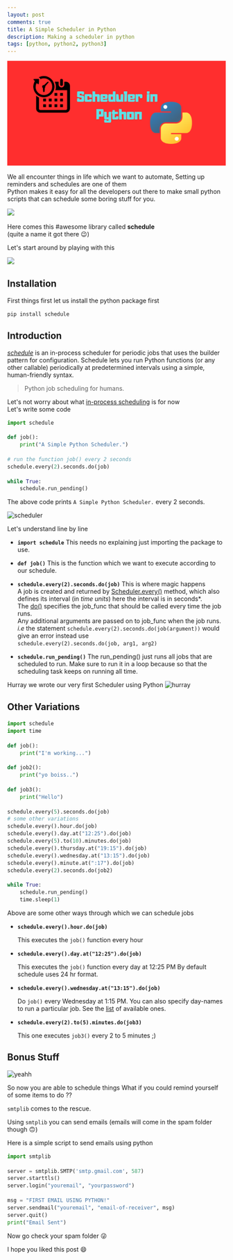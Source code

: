 ```yaml
---
layout: post
comments: true
title: A Simple Scheduler in Python
description: Making a scheduler in python
tags: [python, python2, python3]
---
```


![blog4](https://raw.githubusercontent.com/Bhupesh-V/Bhupesh-V.github.io/master/images/blog4.png)


We all encounter things in life which we want to automate, Setting up reminders and schedules are one of them  
Python makes it easy for all the developers out there to make small python scripts that can schedule some boring stuff for you.  
  
![](https://media.giphy.com/media/6kvVGhp7bp2WA/giphy.gif)  
  
Here comes this #awesome library called **schedule**  
(quite a name it got there :wink:)  
  
Let's start around by playing with this  
  
![](https://media.giphy.com/media/zf8yrM8nVERvW/giphy.gif)  
  
## Installation  
First things first let us install the python package first  
  
```python
pip install schedule  
```
  
## Introduction  
[*schedule*](https://pypi.org/project/schedule/) is an in-process scheduler for periodic jobs that uses the builder pattern for configuration. Schedule lets you run Python functions (or any other callable) periodically at predetermined intervals using a simple, human-friendly syntax.  
  
> Python job scheduling for humans.  
  
Let's not worry about what [in-process scheduling](https://en.wikipedia.org/wiki/Scheduling_(computing)) is for now  
Let's write some code  
  
```python  
import schedule  
  
def job():  
    print("A Simple Python Scheduler.")  
  
# run the function job() every 2 seconds  
schedule.every(2).seconds.do(job)  
  
while True:  
    schedule.run_pending()  
```

The above code prints `A Simple Python Scheduler.` every 2 seconds.  
  
  
![scheduler](https://drive.google.com/uc?export=view&id=1g84A87coi30klXJXPav_7-34nWppEeBu)  
  
Let's understand line by line  
  
- **`import schedule`**
This needs no explaining just importing the package to use.


-  **`def job()`**
This is the function which we want to execute according to our schedule.

  
- **`schedule.every(2).seconds.do(job)`**
This is where magic happens  
A job is created and returned by [Scheduler.every()](https://schedule.readthedocs.io/en/stable/api.html#schedule.Scheduler.every) method, which also defines its interval (in *time units*) here the interval is in seconds*.  
The [do()](https://schedule.readthedocs.io/en/stable/api.html#schedule.Job.do) specifies the job_func that should be called every time the job runs.  
Any additional arguments are passed on to job_func when the job runs.  
*i.e* the statement 
`schedule.every(2).seconds.do(job(argument))` would give an error 
instead use  
`schedule.every(2).seconds.do(job, arg1, arg2)`



- **`schedule.run_pending()`**
The run_pending() just runs all jobs that are scheduled to run. 
Make sure to run it in a loop because so that the scheduling task keeps on running all time.

Hurray we wrote our very first Scheduler using Python
![hurray](https://media.giphy.com/media/xjUlxQHkMBqSvLeSTy/giphy.gif)

## Other Variations
```python
import schedule
import time

def job():
    print("I'm working...")

def job2():
    print("yo boiss..")

def job3():
    print("Hello")
    
schedule.every(5).seconds.do(job)
# some other variations 
schedule.every().hour.do(job)
schedule.every().day.at("12:25").do(job)
schedule.every(5).to(10).minutes.do(job)
schedule.every().thursday.at("19:15").do(job)
schedule.every().wednesday.at("13:15").do(job)
schedule.every().minute.at(":17").do(job)
schedule.every(2).seconds.do(job2)

while True:
    schedule.run_pending()
    time.sleep(1)
```

 Above are some other ways through which we can schedule jobs
 - **`schedule.every().hour.do(job)`**

    This executes the `job()` function every hour
 - **`schedule.every().day.at("12:25").do(job)`**

    This executes the `job()` function every day at 12:25 PM 
    By default schedule uses 24 hr format.
 - **`schedule.every().wednesday.at("13:15").do(job)`**

    Do `job()` every Wednesday at 1:15 PM. 
    You can also specify day-names to run a particular job.
    See the [list](https://schedule.readthedocs.io/en/stable/api.html#schedule.Job.second) of available ones. 
 - **`schedule.every(2).to(5).minutes.do(job3)`**

    This one executes `job3()` every 2 to 5 minutes ;)

## Bonus Stuff

![yeahh](https://media.giphy.com/media/3o84UaGEtyayvBIFwc/giphy.gif)

So now you are able to schedule things 
What if you could remind yourself of some items to do ??

`smtplib` comes to the rescue.
 
Using `smtplib` you can send emails (emails will come in the spam folder though 🙃)

Here is a simple script to send emails using python 

```python
import smtplib
  
server = smtplib.SMTP('smtp.gmail.com', 587)
server.starttls()
server.login("youremail", "yourpassword")
  
msg = "FIRST EMAIL USING PYTHON!"
server.sendmail("youremail", "email-of-receiver", msg)
server.quit()
print("Email Sent")
```

Now go check your spam folder 😜

I hope you liked this post :smile:
